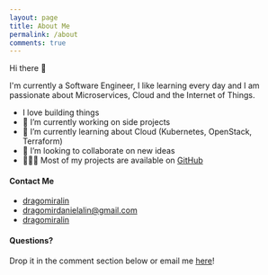 ```yaml
---
layout: page
title: About Me
permalink: /about
comments: true
---
```


<div class="row justify-content-between">
<div class="col-md-12">

Hi there 👋

I'm currently a Software Engineer, I like learning every day and I am passionate about Microservices, Cloud and the Internet of Things.
<br />

<div class="mt-5">
    <ul>
        <li>
            I love building things
        </li>
        <li>
            🔭 I’m currently working on side projects
        </li>
        <li>
            🌱 I’m currently learning about Cloud (Kubernetes, OpenStack, Terraform)
        </li>
        <li>
            🤝 I’m looking to collaborate on new ideas
        </li>
        <li>
            👨🏻‍💻 Most of my projects are available on <a target="_blank" href="https://github.com/DragomirAlin?tab=repositories"><i class="fab fa-github"></i> GitHub</a> 
        </li>
    </ul>
</div>





<h4>Contact Me</h4>
<ul class="navbar-nav ml-auto">
    <li class="nav-item">
        <a target="_blank" class="nav-link" href="https://www.linkedin.com/in/dragomiralin/"><i class="fab fa-linkedin-in"></i> dragomiralin</a>
    </li>
    <li class="nav-item">
        <a target="_blank" class="nav-link" href="mailto:dragomirdanielalin@gmail.com"><i class="far fa-envelope"></i> dragomirdanielalin@gmail.com</a>
    </li>
    <li class="nav-item">
        <a target="_blank" class="nav-link" href="https://github.com/dragomiralin"><i class="fab fa-github"></i> dragomiralin</a>
    </li>
</ul>


<h4>Questions?</h4>

<p>Drop it in the comment section below or email me <a href="mailto:dragomirdanielalin@gmail.com">here</a>!</p>

</div>

</div>
